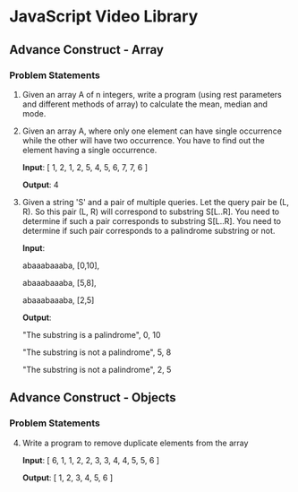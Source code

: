 # JavaScript Video Library

## Advance Construct - Array

### Problem Statements

1. Given an array A of n integers, write a program (using rest parameters and different methods of array) to calculate the mean, median and mode.
2. Given an array A, where only one element can have single occurrence while the other will have two occurrence. You have to find out the element having a single occurrence.
    
    **Input**: [ 1, 2, 1, 2, 5, 4, 5, 6, 7, 7, 6 ]
    
    **Output**: 4
    
3. Given a string 'S' and a pair of multiple queries. Let the query pair be (L, R). So this pair (L, R) will correspond to substring S[L..R]. You need to determine if such a pair corresponds to substring S[L..R]. You need to determine if such pair corresponds to a palindrome substring or not.
    
    **Input**:
    
    abaaabaaaba, [0,10],
    
    abaaabaaaba, [5,8],
    
    abaaabaaaba, [2,5]
    
    **Output**:
    
    "The substring is a palindrome", 0, 10
    
    "The substring is not a palindrome", 5, 8
    
    "The substring is not a palindrome", 2, 5

## Advance Construct - Objects

### Problem Statements

4. Write a program to remove duplicate elements from the array
    
    **Input**: [ 6, 1, 1, 2, 2, 3, 3, 4, 4, 5, 5, 6 ]
    
    **Output**: [ 1, 2, 3, 4, 5, 6 ]
